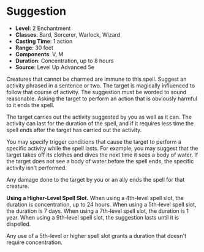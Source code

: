 # Suggestion

- **Level**: 2 Enchantment
- **Classes**: Bard, Sorcerer, Warlock, Wizard
- **Casting Time**: 1 action
- **Range**: 30 feet
- **Components**: V, M
- **Duration**: Concentration, up to 8 hours
- **Source**: Level Up Advanced 5e

Creatures that cannot be charmed are immune to this spell. Suggest an activity phrased in a sentence or two. The target is magically influenced to follow that course of activity. The suggestion must be worded to sound reasonable. Asking the target to perform an action that is obviously harmful to it ends the spell.

The target carries out the activity suggested by you as well as it can. The activity can last for the duration of the spell, and if it requires less time the spell ends after the target has carried out the activity.

You may specify trigger conditions that cause the target to perform a specific activity while the spell lasts. For example, you may suggest that the target takes off its clothes and dives the next time it sees a body of water. If the target does not see a body of water before the spell ends, the specific activity isn't performed.

Any damage done to the target by you or an ally ends the spell for that creature.

**Using a Higher-Level Spell Slot.** When using a 4th-level spell slot, the duration is concentration, up to 24 hours. When using a 5th-level spell slot, the duration is 7 days. When using a 7th-level spell slot, the duration is 1 year. When using a 9th-level spell slot, the suggestion lasts until it is dispelled.

Any use of a 5th-level or higher spell slot grants a duration that doesn't require concentration.
